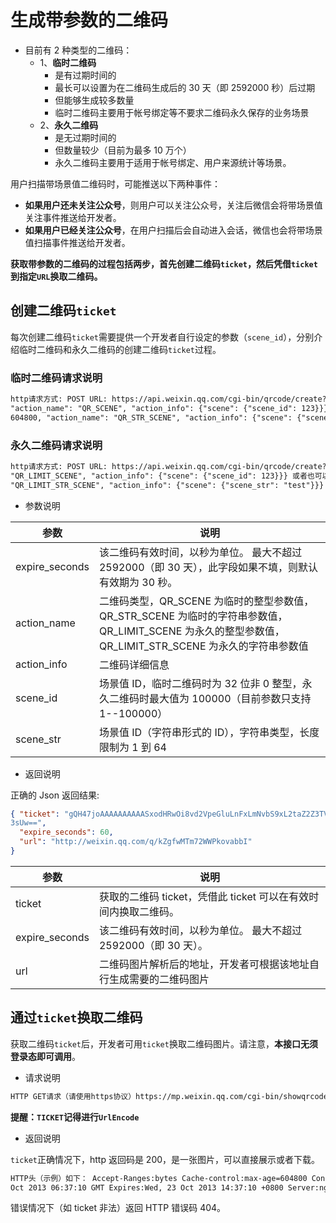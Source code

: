 # 生成带参数的二维码

- 目前有 2 种类型的二维码：
  - 1、**临时二维码**
    - 是有过期时间的
    - 最长可以设置为在二维码生成后的 30 天（即 2592000 秒）后过期
    - 但能够生成较多数量
    - 临时二维码主要用于帐号绑定等不要求二维码永久保存的业务场景
  - 2、**永久二维码**
    - 是无过期时间的
    - 但数量较少（目前为最多 10 万个）
    - 永久二维码主要用于适用于帐号绑定、用户来源统计等场景。

用户扫描带场景值二维码时，可能推送以下两种事件：

- **如果用户还未关注公众号**，则用户可以关注公众号，关注后微信会将带场景值关注事件推送给开发者。
- **如果用户已经关注公众号**，在用户扫描后会自动进入会话，微信也会将带场景值扫描事件推送给开发者。

**获取带参数的二维码的过程包括两步，首先创建二维码`ticket`，然后凭借`ticket`到指定`URL`换取二维码。**

## 创建二维码`ticket`

每次创建二维码`ticket`需要提供一个开发者自行设定的参数（`scene_id`），分别介绍临时二维码和永久二维码的创建二维码`ticket`过程。

### 临时二维码请求说明

```html
http请求方式: POST URL: https://api.weixin.qq.com/cgi-bin/qrcode/create?access_token=TOKEN POST数据格式：json POST数据例子：{"expire_seconds": 604800,
"action_name": "QR_SCENE", "action_info": {"scene": {"scene_id": 123}}} 或者也可以使用以下POST数据创建字符串形式的二维码参数： {"expire_seconds":
604800, "action_name": "QR_STR_SCENE", "action_info": {"scene": {"scene_str": "test"}}}
```

### 永久二维码请求说明

```html
http请求方式: POST URL: https://api.weixin.qq.com/cgi-bin/qrcode/create?access_token=TOKEN POST数据格式：json POST数据例子：{"action_name":
"QR_LIMIT_SCENE", "action_info": {"scene": {"scene_id": 123}}} 或者也可以使用以下POST数据创建字符串形式的二维码参数： {"action_name":
"QR_LIMIT_STR_SCENE", "action_info": {"scene": {"scene_str": "test"}}}
```

- 参数说明

| 参数           | 说明                                                                                                                                                   |
| -------------- | ------------------------------------------------------------------------------------------------------------------------------------------------------ |
| expire_seconds | 该二维码有效时间，以秒为单位。 最大不超过 2592000（即 30 天），此字段如果不填，则默认有效期为 30 秒。                                                  |
| action_name    | 二维码类型，QR_SCENE 为临时的整型参数值，QR_STR_SCENE 为临时的字符串参数值，QR_LIMIT_SCENE 为永久的整型参数值，QR_LIMIT_STR_SCENE 为永久的字符串参数值 |
| action_info    | 二维码详细信息                                                                                                                                         |
| scene_id       | 场景值 ID，临时二维码时为 32 位非 0 整型，永久二维码时最大值为 100000（目前参数只支持 1--100000）                                                      |
| scene_str      | 场景值 ID（字符串形式的 ID），字符串类型，长度限制为 1 到 64                                                                                           |

- 返回说明

正确的 Json 返回结果:

```json
{ "ticket": "gQH47joAAAAAAAAAASxodHRwOi8vd2VpeGluLnFxLmNvbS9xL2taZ2Z3TVRtNzJXV1Brb3ZhYmJJAAIEZ23sUwMEmm
3sUw==",
  "expire_seconds": 60,
  "url": "http://weixin.qq.com/q/kZgfwMTm72WWPkovabbI"
}
```

| 参数           | 说明                                                               |
| -------------- | ------------------------------------------------------------------ |
| ticket         | 获取的二维码 ticket，凭借此 ticket 可以在有效时间内换取二维码。    |
| expire_seconds | 该二维码有效时间，以秒为单位。 最大不超过 2592000（即 30 天）。    |
| url            | 二维码图片解析后的地址，开发者可根据该地址自行生成需要的二维码图片 |

## 通过`ticket`换取二维码

获取二维码`ticket`后，开发者可用`ticket`换取二维码图片。请注意，**本接口无须登录态即可调用**。

- 请求说明

```html
HTTP GET请求（请使用https协议）https://mp.weixin.qq.com/cgi-bin/showqrcode?ticket=TICKET
```

**提醒：`TICKET`记得进行`UrlEncode`**

- 返回说明

`ticket`正确情况下，http 返回码是 200，是一张图片，可以直接展示或者下载。

```html
HTTP头（示例）如下： Accept-Ranges:bytes Cache-control:max-age=604800 Connection:keep-alive Content-Length:28026 Content-Type:image/jpg Date:Wed, 16
Oct 2013 06:37:10 GMT Expires:Wed, 23 Oct 2013 14:37:10 +0800 Server:nginx/1.4.1
```

错误情况下（如 ticket 非法）返回 HTTP 错误码 404。
